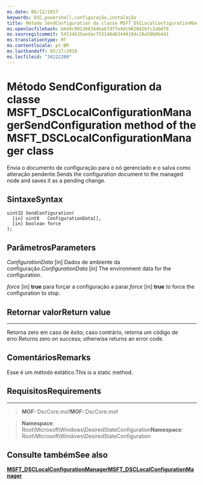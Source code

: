 ```yaml
---
ms.date: 06/12/2017
keywords: DSC,powershell,configuração,instalação
title: Método SendConfiguration da classe MSFT_DSCLocalConfigurationManager
ms.openlocfilehash: b4d4c901268344ba67d77e4dc982042bfc2abd78
ms.sourcegitcommit: 54534635eedacf531d8d6344019dc16a50b8b441
ms.translationtype: HT
ms.contentlocale: pt-BR
ms.lasthandoff: 05/17/2018
ms.locfileid: "34222200"
---
```

# <a name="sendconfiguration-method-of-the-msftdsclocalconfigurationmanager-class"></a><span data-ttu-id="4e09c-103">Método SendConfiguration da classe MSFT_DSCLocalConfigurationManager</span><span class="sxs-lookup"><span data-stu-id="4e09c-103">SendConfiguration method of the MSFT_DSCLocalConfigurationManager class</span></span>

<span data-ttu-id="4e09c-104">Envia o documento de configuração para o nó gerenciado e o salva como alteração pendente.</span><span class="sxs-lookup"><span data-stu-id="4e09c-104">Sends the configuration document to the managed node and saves it as a pending change.</span></span>

<a name="syntax"></a><span data-ttu-id="4e09c-105">Sintaxe</span><span class="sxs-lookup"><span data-stu-id="4e09c-105">Syntax</span></span>
------

```mof
uint32 SendConfiguration(
  [in] uint8   ConfigurationData[],
  [in] boolean force
);
```

<a name="parameters"></a><span data-ttu-id="4e09c-106">Parâmetros</span><span class="sxs-lookup"><span data-stu-id="4e09c-106">Parameters</span></span>
----------

<span data-ttu-id="4e09c-107">*ConfigurationData* \[in\] Dados de ambiente da configuração.</span><span class="sxs-lookup"><span data-stu-id="4e09c-107">*ConfigurationData* \[in\] The environment data for the configuration.</span></span>

<span data-ttu-id="4e09c-108">*force* \[in\] **true** para forçar a configuração a parar.</span><span class="sxs-lookup"><span data-stu-id="4e09c-108">*force* \[in\] **true** to force the configuration to stop.</span></span>

## <a name="return-value"></a><span data-ttu-id="4e09c-109">Retornar valor</span><span class="sxs-lookup"><span data-stu-id="4e09c-109">Return value</span></span>
------------

<span data-ttu-id="4e09c-110">Retorna zero em caso de êxito; caso contrário, retorna um código de erro.</span><span class="sxs-lookup"><span data-stu-id="4e09c-110">Returns zero on success; otherwise returns an error code.</span></span>

## <a name="remarks"></a><span data-ttu-id="4e09c-111">Comentários</span><span class="sxs-lookup"><span data-stu-id="4e09c-111">Remarks</span></span>

<span data-ttu-id="4e09c-112">Esse é um método estático.</span><span class="sxs-lookup"><span data-stu-id="4e09c-112">This is a static method.</span></span>

## <a name="requirements"></a><span data-ttu-id="4e09c-113">Requisitos</span><span class="sxs-lookup"><span data-stu-id="4e09c-113">Requirements</span></span>
------------
><span data-ttu-id="4e09c-114">**MOF:** DscCore.mof</span><span class="sxs-lookup"><span data-stu-id="4e09c-114">**MOF:** DscCore.mof</span></span>

><span data-ttu-id="4e09c-115">**Namespace**: Root\Microsoft\Windows\DesiredStateConfiguration</span><span class="sxs-lookup"><span data-stu-id="4e09c-115">**Namespace**: Root\Microsoft\Windows\DesiredStateConfiguration</span></span>


## <a name="see-also"></a><span data-ttu-id="4e09c-116">Consulte também</span><span class="sxs-lookup"><span data-stu-id="4e09c-116">See also</span></span>


[<span data-ttu-id="4e09c-117">**MSFT_DSCLocalConfigurationManager**</span><span class="sxs-lookup"><span data-stu-id="4e09c-117">**MSFT_DSCLocalConfigurationManager**</span></span>](msft-dsclocalconfigurationmanager.md)